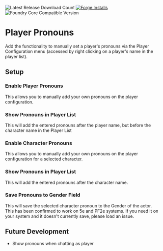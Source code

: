![Latest Release Download Count](https://img.shields.io/badge/dynamic/json?color=blue&label=Downloads%40latest&query=assets%5B1%5D.download_count&url=https%3A%2F%2Fapi.github.com%2Frepos%2Fvtt-lair%2Fplayer-pronouns%2Freleases%2Flatest) [![Forge Installs](https://img.shields.io/badge/dynamic/json?label=Forge%20Installs&query=package.installs&suffix=%25&url=https%3A%2F%2Fforge-vtt.com%2Fapi%2Fbazaar%2Fpackage%2Fplayer-pronouns&colorB=4aa94a)](https://forge-vtt.com/bazaar#package=player-pronouns) 
![Foundry Core Compatible Version](https://img.shields.io/badge/dynamic/json.svg?url=https%3A%2F%2Fraw.githubusercontent.com%2Fvtt-lair%2Fplayer-pronouns%2Fmaster%2Fmodule.json&label=Foundry%20Version&query=$.compatibleCoreVersion&colorB=orange)



# Player Pronouns
Add the functionality to manually set a player's pronouns via the Player Configuration menu (accessed by right clicking on a player's name in the player list).

## Setup
### Enable Player Pronouns
This allows you to manually add your own pronouns on the player configuration.

### Show Pronouns in Player List
This will add the entered pronouns after the player name, but before the character name in the Player List

### Enable Character Pronouns
This allows you to manually add your own pronouns on the player configuration for a selected character.

### Show Pronouns in Player List
This will add the entered pronouns after the character name.

### Save Pronouns to Gender Field
This will save the selected character pronoun to the Gender of the actor. This has been confirmed to work on 5e and PF2e systems. If you need it on your system and it doesn't currently save, please load an issue.

## Future Development
* Show pronouns when chatting as player
